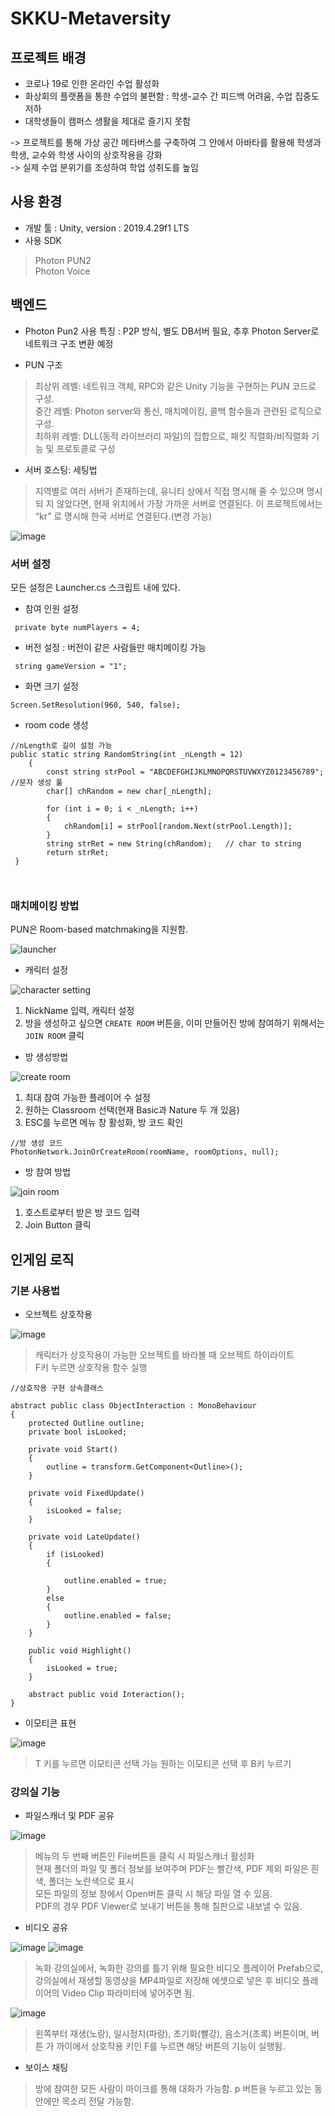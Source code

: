 # SKKU-Metaversity

## 프로젝트 배경

- 코로나 19로 인한 온라인 수업 활성화
- 화상회의 플랫폼을 통한 수업의 불편함
  : 학생-교수 간 피드백 어려움, 수업 집중도 저하
- 대학생들이 캠퍼스 생활을 제대로 즐기지 못함

-> 프로젝트를 통해 가상 공간 메타버스를 구축하여 그 안에서 아바타를 활용해 학생과
학생, 교수와 학생 사이의 상호작용을 강화  
-> 실제 수업 분위기를 조성하여 학업 성취도를 높임

## 사용 환경

- 개발 툴
  : Unity, version : 2019.4.29f1 LTS
- 사용 SDK
> Photon PUN2  
Photon Voice

## 백엔드
- Photon Pun2 사용
특징 : P2P 방식, 별도 DB서버 필요, 추후 Photon Server로 네트워크 구조 변환 예정

- PUN 구조
> 최상위 레벨: 네트워크 객체, RPC와 같은 Unity 기능을 구현하는 PUN 코드로 구성.  
 중간 레벨: Photon server와 통신, 매치메이킹, 콜백 함수들과 관련된 로직으로 구성.  
 최하위 레벨: DLL(동적 라이브러리 파일)의 집합으로, 패킷 직렬화/비직렬화 기능 및
프로토콜로 구성

- 서버 호스팅: 세팅법
> 지역별로 여러 서버가 존재하는데, 유니티 상에서 직접 명시해 줄 수 있으며 명시되
지 않았다면, 현재 위치에서 가장 가까운 서버로 연결된다. 이 프로젝트에서는 “kr”
로 명시해 한국 서버로 연결된다.(변경 가능)

![image](https://user-images.githubusercontent.com/38908169/147135709-486ca1af-8eec-4fbb-86ec-0b54bd685807.png)

### 서버 설정

모든 설정은 Launcher.cs 스크립트 내에 있다.

- 참여 인원 설정
```
 private byte numPlayers = 4;
```

- 버전 설정 : 버전이 같은 사람들만 매치메이킹 가능
```
 string gameVersion = "1";
```

- 화면 크기 설정
```
Screen.SetResolution(960, 540, false);
```

- room code 생성
```
//nLength로 길이 설정 가능
public static string RandomString(int _nLength = 12)
    {
        const string strPool = "ABCDEFGHIJKLMNOPQRSTUVWXYZ0123456789";  //문자 생성 풀
        char[] chRandom = new char[_nLength];

        for (int i = 0; i < _nLength; i++)
        {
            chRandom[i] = strPool[random.Next(strPool.Length)];
        }
        string strRet = new String(chRandom);   // char to string
        return strRet;
 }
 
 
```

### 매치메이킹 방법

PUN은 Room-based matchmaking을 지원함.

![launcher](https://user-images.githubusercontent.com/33747749/147245271-52e2c3b9-b4b8-410f-900b-cad9b5ecd8ad.png)

- 캐릭터 설정

![character setting](https://user-images.githubusercontent.com/33747749/147245450-bf004f23-5a62-4ed5-bf0c-bef608966344.png)

1. NickName 입력, 캐릭터 설정
2. 방을 생성하고 싶으면 `CREATE ROOM` 버튼을, 이미 만들어진 방에 참여하기 위해서는 `JOIN ROOM` 클릭

- 방 생성방법

![create room](https://user-images.githubusercontent.com/33747749/147245394-e438fc2e-af15-4997-8f0e-625031a89ed6.png)

1. 최대 참여 가능한 플레이어 수 설정
2. 원하는 Classroom 선택(현재 Basic과 Nature 두 개 있음)
3. ESC를 누르면 메뉴 창 활성화, 방 코드 확인

```
//방 생성 코드
PhotonNetwork.JoinOrCreateRoom(roomName, roomOptions, null);
```

- 방 참여 방법

![join room](https://user-images.githubusercontent.com/33747749/147245360-949afb18-0db7-4413-a082-3824620aba76.png)

1. 호스트로부터 받은 방 코드 입력
2. Join Button 클릭


## 인게임 로직

### 기본 사용법

- 오브젝트 상호작용

![image](https://user-images.githubusercontent.com/38908169/147135943-3ed61945-513f-47cb-8d77-0936e6a3f7a7.png)

>캐릭터가 상호작용이 가능한 오브젝트를 바라볼 때 오브젝트 하이라이트  
F키 누르면 상호작용 함수 실행

```
//상호작용 구현 상속클래스

abstract public class ObjectInteraction : MonoBehaviour
{
    protected Outline outline;
    private bool isLooked;

    private void Start()
    {
        outline = transform.GetComponent<Outline>();
    }

    private void FixedUpdate()
    {
        isLooked = false;
    }

    private void LateUpdate()
    {
        if (isLooked)
        {
            
            outline.enabled = true;
        }
        else
        {
            outline.enabled = false;
        }
    }

    public void Highlight()
    {
        isLooked = true;
    }

    abstract public void Interaction();
}
```

- 이모티콘 표현

![image](https://user-images.githubusercontent.com/38908169/147135991-2d184e52-d655-421d-a312-1719914e261a.png)

> T 키를 누르면 이모티콘 선택 가능
원하는 이모티콘 선택 후 B키 누르기

### 강의실 기능

- 파일스캐너 및 PDF 공유

![image](https://user-images.githubusercontent.com/38908169/147136030-bd13f383-3ac0-495a-8238-9b9c0474cc97.png)

> 메뉴의 두 번째 버튼인 File버튼을 클릭 시 파일스캐너 활성화  
  현재 폴더의 파일 및 폴더 정보를 보여주며
  PDF는 빨간색, PDF 제외 파일은 흰색, 폴더는 노란색으로 표시  
  모든 파일의 정보 창에서 Open버튼 클릭 시 해당 파일 열 수 있음.  
  PDF의 경우 PDF Viewer로 보내기 버튼을 통해 칠판으로 내보낼 수 있음.


- 비디오 공유

![image](https://user-images.githubusercontent.com/38908169/147136065-55e011cf-85d2-4d1d-9007-a2d676a2ac01.png)
![image](https://user-images.githubusercontent.com/38908169/147136082-42d0e344-341a-4f1b-8d66-71b78e7610c9.png)

>녹화 강의실에서, 녹화한 강의를 틀기 위해 필요한 비디오 플레이어 Prefab으로,  
강의실에서 재생할 동영상을 MP4파일로 저장해 에셋으로 넣은 후 비디오 플레이어의
Video Clip 파라미터에 넣어주면 됨.

![image](https://user-images.githubusercontent.com/38908169/147136095-d0bcbc68-c060-4b0e-90fb-594e262cec47.png)

>왼쪽부터 재생(노랑), 일시정지(파랑), 초기화(빨강), 음소거(초록) 버튼이며, 버튼 가
까이에서 상호작용 키인 F를 누르면 해당 버튼의 기능이 실행됨.

- 보이스 채팅

> 방에 참여한 모든 사람이 마이크를 통해 대화가 가능함.
> p 버튼을 누르고 있는 동안에만 목소리 전달 가능함.





 
